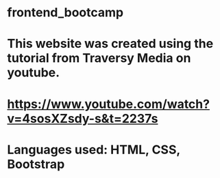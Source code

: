 # frontend_bootcamp

# This website was created using the tutorial from Traversy Media on youtube.

# https://www.youtube.com/watch?v=4sosXZsdy-s&t=2237s

# Languages used: HTML, CSS, Bootstrap
